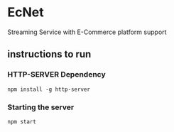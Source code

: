 # EcNet
Streaming Service with E-Commerce platform support

## instructions to run

### HTTP-SERVER Dependency
```npm install -g http-server```

### Starting the server
```npm start```